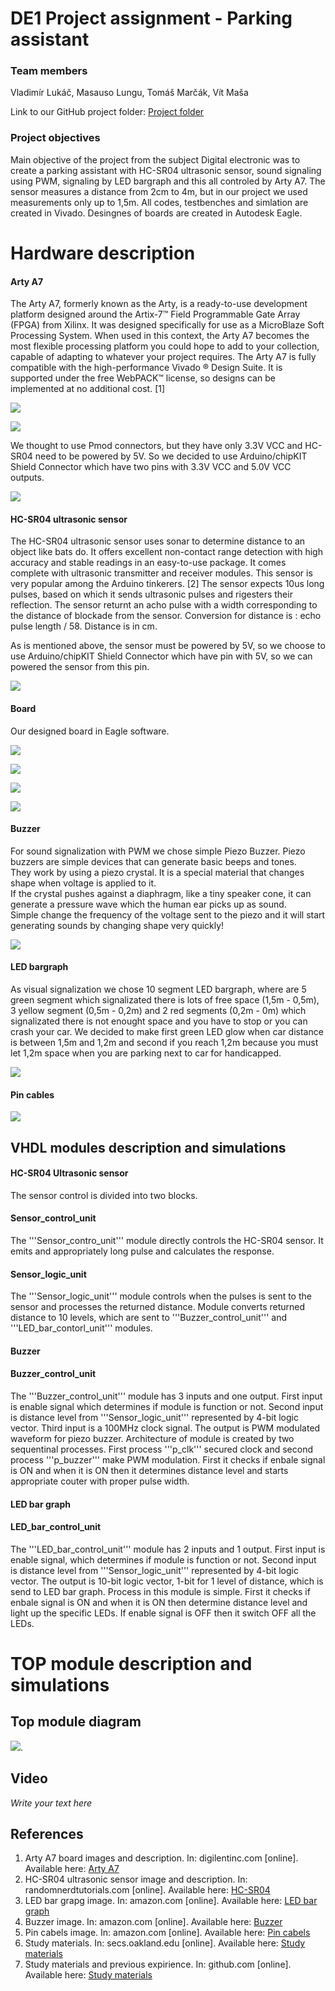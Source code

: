 # DE1 Project assignment - Parking assistant

### Team members
Vladimír Lukáč, Masauso Lungu, Tomáš Marčák, Vít Maša

Link to our GitHub project folder: [Project folder](https://github.com/tmarcak/Digital-electronics-1)

### Project objectives
Main objective of the project from the subject Digital electronic was to create a parking assistant with HC-SR04 ultrasonic sensor, sound signaling using PWM, signaling by LED bargraph and this all controled by Arty A7. The sensor measures a distance from 2cm to 4m, but in our project we used measurements only up to 1,5m. All codes, testbenches and simlation are created in Vivado. Desingnes of boards are created in Autodesk Eagle.

# Hardware description

#### Arty A7

The Arty A7, formerly known as the Arty, is a ready-to-use development platform designed around the Artix-7™ Field Programmable Gate Array (FPGA) from Xilinx.
It was designed specifically for use as a MicroBlaze Soft Processing System. When used in this context, the Arty A7 becomes the most flexible processing platform you could hope to add to your collection, capable of adapting to whatever your project requires. 
The Arty A7 is fully compatible with the high-performance Vivado ® Design Suite. It is supported under the free WebPACK™ license, so designs can be implemented at no additional cost. [1]

![](Images/arty_1.png)

![](Images/arty_2.png)

We thought to use Pmod connectors, but they have only 3.3V VCC and HC-SR04 need to be powered by 5V. So we decided to use Arduino/chipKIT Shield Connector which have two pins with 3.3V VCC and 5.0V VCC outputs.

![](Images/arty_pins.png)

#### HC-SR04 ultrasonic sensor

The HC-SR04 ultrasonic sensor uses sonar to determine distance to an object like bats do. 
It offers excellent non-contact range detection with high accuracy and stable readings in an easy-to-use package. 
It comes complete with ultrasonic transmitter and receiver modules. This sensor is very popular among the Arduino tinkerers. [2]
The sensor expects 10us long pulses, based on which it sends ultrasonic pulses and rigesters their reflection. The sensor returnt an acho pulse with a width corresponding to the distance of blockade from the sensor. Conversion for distance is : echo pulse length / 58. Distance is in cm.

As is mentioned above, the sensor must be powered by 5V, so we choose to use Arduino/chipKIT Shield Connector which have pin with 5V, so we can powered the sensor from this pin.

![](Images/sensor.png)

#### Board

Our designed board in Eagle software. 

![](Images/plosak_1.png)

![](Images/plosak_2.png)

![](Images/plosak_3.png)

![](Images/plosak_4.png)

#### Buzzer
For sound signalization with PWM we chose simple Piezo Buzzer. 
Piezo buzzers are simple devices that can generate basic beeps and tones.  
They work by using a piezo crystal. It is a special material that changes shape when voltage is applied to it.  
If the crystal pushes against a diaphragm, like a tiny speaker cone, it can generate a pressure wave which the human ear picks up as sound.  
Simple change the frequency of the voltage sent to the piezo and it will start generating sounds by changing shape very quickly!

![](Images/buzzer.png)

#### LED bargraph
As visual signalization we chose 10 segment LED bargraph, where are 5 green segment which signalizated there is lots of free space (1,5m - 0,5m), 3 yellow segment (0,5m - 0,2m) and 2 red segments (0,2m - 0m) which signalizated there is not enought space and you have to stop or you can crash your car. We decided to make first green LED glow when car distance is between 1,5m and 1,2m and second if you reach 1,2m because you must let 1,2m space when you are parking next to car for handicapped.

![](Images/led_bar.png)

#### Pin cables

![](Images/pin_cables.jpg)

## VHDL modules description and simulations
#### HC-SR04 Ultrasonic sensor
The sensor control is divided into two blocks.

#### Sensor_control_unit
The '''Sensor_contro_unit''' module directly controls the HC-SR04 sensor. It emits and appropriately long pulse and calculates the response.

#### Sensor_logic_unit
The '''Sensor_logic_unit''' module controls when the pulses is sent to the sensor and processes the returned distance. Module converts returned distance to 10 levels, which are sent to '''Buzzer_control_unit''' and '''LED_bar_contorl_unit''' modules.

#### Buzzer
#### Buzzer_control_unit
The '''Buzzer_control_unit''' module has 3 inputs and one output. First input is enable signal which determines if module is function or not. Second input is distance level from '''Sensor_logic_unit''' represented by 4-bit logic vector. Third input is a 100MHz clock signal. The output is PWM modulated waveform for piezo buzzer. Architecture of module is created by two sequentinal processes. First process '''p_clk''' secured clock and second process '''p_buzzer''' make PWM modulation. First it checks if enbale signal is ON and when it is ON then it determines distance level and starts appropriate couter with proper pulse width.

#### LED bar graph
#### LED_bar_control_unit
The '''LED_bar_control_unit''' module has 2 inputs and 1 output. First input is enable signal, which determines if module is function or not. Second input is distance level from '''Sensor_logic_unit''' represented by 4-bit logic vector. The output is 10-bit logic vector, 1-bit for 1 level of distance, which is send to LED bar graph. Process in this module is simple. First it checks if enbale signal is ON and when it is ON then determine distance level and light up the specific LEDs. If enable signal is OFF then it switch OFF all the LEDs.

# TOP module description and simulations
## Top module diagram

![](Images/top_parking_assistant_diagram_final.png).


## Video

*Write your text here*


## References

   1. Arty A7 board images and description. In: digilentinc.com [online]. Available here: [Arty A7](https://reference.digilentinc.com/reference/programmable-logic/arty-a7/reference-manual) 
   2. HC-SR04 ultrasonic sensor image and description. In: randomnerdtutorials.com [online]. Available here: [HC-SR04](https://randomnerdtutorials.com/complete-guide-for-ultrasonic-sensor-hc-sr04/)
   3. LED bar grapg image. In: amazon.com [online]. Available here: [LED bar graph](https://www.amazon.com/Single-Segment-Display-Colors-Arduino/dp/B07BJ8ZGP7)
   4. Buzzer image. In: amazon.com [online]. Available here: [Buzzer](https://www.amazon.com/mxuteuk-Electronic-Computers-Printers-Components/dp/B07VK1GJ9X/ref=sr_1_3?dchild=1&keywords=passive+piezo+buzzer+3%2C3V&qid=1619639466&sr=8-3)
   5. Pin cabels image. In: amazon.com [online]. Available here: [Pin cabels](https://www.amazon.com/EDGELEC-Breadboard-Optional-Assorted-Multicolored/dp/B07GD1XFWV/ref=sr_1_3?dchild=1&keywords=pin+cables&qid=1619639534&sr=8-3)
   6. Study materials. In: secs.oakland.edu [online]. Available here: [Study materials](https://www.secs.oakland.edu/~llamocca/Courses/ECE4710/W20/FinalProject/Group2_ultrasound2audio.pdf)
   7. Study materials and previous expirience. In: github.com [online]. Available here: [Study materials](https://github.com/tomas-fryza/Digital-electronics-1)
